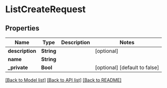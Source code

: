 # ListCreateRequest

## Properties
Name | Type | Description | Notes
------------ | ------------- | ------------- | -------------
**description** | **String** |  | [optional] 
**name** | **String** |  | 
**_private** | **Bool** |  | [optional] [default to false]

[[Back to Model list]](../README.md#documentation-for-models) [[Back to API list]](../README.md#documentation-for-api-endpoints) [[Back to README]](../README.md)


